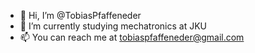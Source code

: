 - 👋 Hi, I’m @TobiasPfaffeneder
- 🌱 I’m currently studying mechatronics at JKU
- 📫 You can reach me at tobiaspfaffeneder@gmail.com
